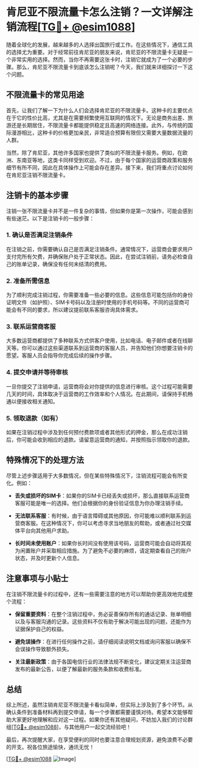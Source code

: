 # 肯尼亚不限流量卡怎么注销？一文详解注销流程[[TG💪+ @esim1088](https://t.me/s/esim1088)]

随着全球化的发展，越来越多的人选择出国旅行或工作。在这些情况下，通信工具的选择尤为重要。对于经常前往肯尼亚的朋友来说，肯尼亚的不限流量卡无疑是一个非常实用的选择。然而，当你不再需要这张卡时，注销它就成为了一个必要的步骤。那么，肯尼亚不限流量卡到底该怎么注销呢？今天，我们就来详细探讨一下这个问题。

## 不限流量卡的常见用途

首先，让我们了解一下为什么人们会选择肯尼亚的不限流量卡。这种卡的主要优点在于它的性价比高，尤其是在需要频繁使用互联网的情况下。无论是商务出差、旅游还是长期居住，不限流量卡都能提供稳定且高速的网络连接。此外，与传统的国际漫游相比，这种卡的价格更加亲民，非常适合预算有限但又需要大量数据流量的人群。

当然，除了肯尼亚，其他许多国家也提供了类似的不限流量卡服务。例如，在欧洲、东南亚等地，这类卡同样受到欢迎。不过，由于每个国家的运营商政策和服务细节有所不同，因此在具体操作上可能会存在差异。接下来，我们将重点讨论如何在肯尼亚注销不限流量卡。

## 注销卡的基本步骤

注销一张不限流量卡并不是一件复杂的事情，但如果你是第一次操作，可能会感到有些迷茫。以下是注销卡的一般步骤：

### 1. 确认是否满足注销条件

在注销之前，你需要确认自己是否满足注销条件。通常情况下，运营商会要求用户支付完所有欠费，并确保账户处于正常状态。因此，在尝试注销前，请务必检查自己的账单记录，确保没有任何未结清的费用。

### 2. 准备所需信息

为了顺利完成注销过程，你需要准备一些必要的信息。这些信息可能包括你的身份证明文件（如护照）、SIM卡号码以及注册时使用的手机号码等。不同的运营商可能会有不同的要求，所以建议提前联系客服咨询具体需求。

### 3. 联系运营商客服

大多数运营商都提供了多种联系方式供客户使用，比如电话、电子邮件或者在线聊天等。你可以通过这些渠道联系到运营商的客服人员，并告知他们你想要注销卡的愿望。客服人员会指导你完成后续的操作步骤。

### 4. 提交申请并等待审核

一旦你提交了注销申请，运营商将会对你提供的信息进行审核。这个过程可能需要几天的时间，具体取决于运营商的工作效率和个人情况。在此期间，请保持手机畅通以便接收相关通知。

### 5. 领取退款（如有）

如果在注销过程中涉及到任何预付费款项或者其他形式的押金，那么在成功注销后，你可能会收到相应的退款。请留意运营商的通知，并按照指示领取你的退款。

## 特殊情况下的处理方法

尽管上述步骤适用于大多数情况，但在某些特殊情况下，注销流程可能会有所变化。例如：

- **丢失或损坏的SIM卡**：如果你的SIM卡已经丢失或损坏，那么直接联系运营商客服可能是唯一的选择。他们会根据你的身份验证信息为你办理注销手续。
  
- **无法联系客服**：有时候，由于语言障碍或其他原因，你可能难以顺利联系到运营商客服。在这种情况下，你可以考虑寻求当地朋友的帮助，或者通过社交媒体平台向其他用户求助。

- **长时间未使用账户**：如果你长时间没有使用该号码，运营商可能会自动将其视为闲置账户并采取相应措施。为了避免不必要的麻烦，请定期查看自己的账户状态，并及时更新个人信息。

## 注意事项与小贴士

在注销不限流量卡的过程中，还有一些需要注意的地方可以帮助你更高效地完成整个流程：

- **保留重要资料**：在整个注销过程中，务必妥善保存所有的通话记录、账单明细以及与客服沟通的记录。这些资料不仅有助于解决可能出现的问题，还能作为证据保护自己的权益。
  
- **避免误操作**：在进行任何操作之前，请仔细阅读说明文档或询问客服以确保不会误操作导致额外损失。
  
- **关注最新政策**：由于各国电信行业的法律法规不断变化，建议定期关注运营商发布的最新公告，以便了解最新的服务条款和收费标准。

## 总结

综上所述，虽然注销肯尼亚不限流量卡看似简单，但实际上涉及到了多个环节。从确认条件到准备材料再到提交申请，每一个步骤都需要谨慎对待。希望本文能够帮助大家更好地理解和应对这一过程。如果你还有其他疑问，不妨加入我们的讨论群组[[TG💪+ @esim1088](https://t.me/s/esim1088)]，与其他用户一起交流经验吧！

最后，再次提醒大家，在享受便利的同时也要注意合理规划资源，避免浪费不必要的开支。祝各位旅途愉快，通讯无忧！

[[TG💪+ @esim1088](https://t.me/s/esim1088) ![Image](https://i.postimg.cc/4NQfJmqS/Snipaste-2025-05-13-00-14-12.png)]